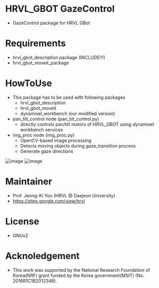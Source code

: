 # HRVL_GBOT GazeControl
- GazeControl package for HRVL GBot

# Requirements
- hrvl_gbot_description package (INCLUDE!!!)
- hrvl_gbot_moveit_package

# HowToUse
- This package has to be used with following packages
  - hrvl_gbot_description
  - hrvl_gbot_moveit
  - dynamixel_workbench (our modified version)
- pan_tilt_control node (pan_tilt_control.py)
  - directly controls pan/tilt motors of HRVL_GBOT using dynamixel workbench services
- img_proc node (img_proc.py)
  - OpenCV-based image processing
  - Detects moving objects during gaze_transition process
  - Generate gaze directions

![image](https://user-images.githubusercontent.com/29231446/60608404-5bdb6300-9dfa-11e9-9a3d-d8fd6ff65722.png)
![image](https://user-images.githubusercontent.com/29231446/60608483-89c0a780-9dfa-11e9-8f56-31d8bde8b3dc.png)
# Maintainer
- Prof. Jeong-Ki Yoo (HRVL @ Daejeon University)
- https://sites.google.com/view/hrvl

# License
- GNUv2

# Acknoledgement
- This work was supported by the National Research Foundation of Korea(NRF) grant funded by the Korea government(MSIT) (No. 2016R1C1B2012348).
